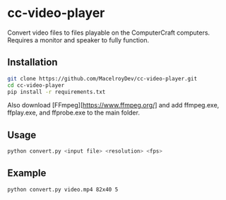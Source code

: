 # cc-video-player

Convert video files to files playable on the ComputerCraft computers. Requires a monitor and speaker to fully function.

## Installation

```bash
git clone https://github.com/MacelroyDev/cc-video-player.git
cd cc-video-player
pip install -r requirements.txt
```

Also download [FFmpeg][https://www.ffmpeg.org/] and add ffmpeg.exe, ffplay.exe, and ffprobe.exe to the main folder.

## Usage

```bash
python convert.py <input file> <resolution> <fps>
```

## Example

```bash
python convert.py video.mp4 82x40 5
```



